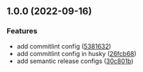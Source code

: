 ## 1.0.0 (2022-09-16)


### Features

* add commitlint config ([5381632](https://github.com/seedz-ag/sdz-agent-database-oracle/commit/53816321428a4d73e86d6cdcac58a43cf5f1b8f5))
* add commitlint config in husky ([26fcb68](https://github.com/seedz-ag/sdz-agent-database-oracle/commit/26fcb689a1a4254e9071731fd6cdda85c400f5a1))
* add semantic release configs ([30c801b](https://github.com/seedz-ag/sdz-agent-database-oracle/commit/30c801bbd80451a820264835632c0515d92dbcb0))
